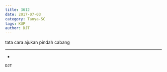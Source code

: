 ```yaml
---
title: 3612
date: 2017-07-03
category: Tanya-SC
tags: KUP
author: DJT
---
```


tata cara ajukan pindah cabang

---

-

`DJT`
